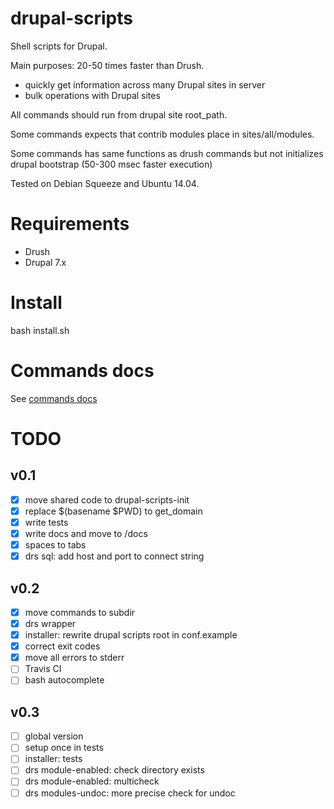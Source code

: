# drupal-scripts

Shell scripts for Drupal.

Main purposes: 20-50 times faster than Drush. 
- quickly get information across many Drupal sites in server
- bulk operations with Drupal sites

All commands should run from drupal site root_path.

Some commands expects that contrib modules place in sites/all/modules.

Some commands has same functions as drush commands but not initializes drupal bootstrap (50-300 msec faster execution)

Tested on Debian Squeeze and Ubuntu 14.04.

# Requirements
- Drush
- Drupal 7.x

# Install
bash install.sh

# Commands docs
See [commands docs](docs/commands.md)

# TODO
## v0.1
- [x] move shared code to drupal-scripts-init
- [x] replace $(basename $PWD) to get_domain
- [x] write tests
- [x] write docs and move to /docs
- [x] spaces to tabs
- [x] drs sql: add host and port to connect string

## v0.2
- [x] move commands to subdir
- [x] drs wrapper
- [x] installer: rewrite drupal scripts root in conf.example
- [x] correct exit codes
- [x] move all errors to stderr
- [ ] Travis CI
- [ ] bash autocomplete

## v0.3
- [ ] global version
- [ ] setup once in tests
- [ ] installer: tests
- [ ] drs module-enabled: check directory exists
- [ ] drs module-enabled: multicheck
- [ ] drs modules-undoc: more precise check for undoc
